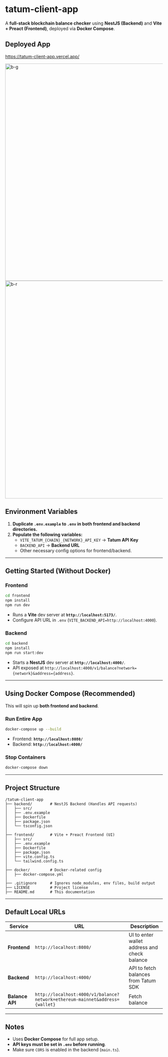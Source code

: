 # tatum-client-app

A **full-stack blockchain balance checker** using **NestJS (Backend)** and **Vite + Preact (Frontend)**, deployed via **Docker Compose**.

## Deployed App

https://tatum-client-app.vercel.app/

<img width="691" alt="b-g" src="https://github.com/user-attachments/assets/5927f1a6-7192-4a13-bb3e-0acf3a72bce9" />


<img width="693" alt="b-r" src="https://github.com/user-attachments/assets/656becc7-ae8e-48c6-8641-43d1aa704b6e" />

## **Environment Variables**

1. **Duplicate `.env.example` to `.env` in both frontend and backend directories.**
2. **Populate the following variables:**
   - `VITE_TATUM_{CHAIN}_{NETWORK}_API_KEY` → **Tatum API Key**
   - `BACKEND_API` → **Backend URL**
   - Other necessary config options for frontend/backend.

---

## **Getting Started (Without Docker)**

### **Frontend**
```sh
cd frontend
npm install
npm run dev
```
- Runs a **Vite** dev server at **`http://localhost:5173/`**.
- Configure API URL in `.env` (`VITE_BACKEND_API=http://localhost:4000`).

### **Backend**
```sh
cd backend
npm install
npm run start:dev
```
- Starts a **NestJS** dev server at **`http://localhost:4000/`**.
- API exposed at `http://localhost:4000/v1/balance?network={network}&address={address}`.

---

## **Using Docker Compose (Recommended)**

This will spin up **both frontend and backend**.

### **Run Entire App**
```sh
docker-compose up --build
```
- Frontend: **`http://localhost:8080/`**
- Backend: **`http://localhost:4000/`**

### **Stop Containers**
```sh
docker-compose down
```

---

## **Project Structure**

```
/tatum-client-app
├── backend/        # NestJS Backend (Handles API requests)
│   ├── src/
│   ├── .env.example
│   ├── Dockerfile
│   ├── package.json
│   └── tsconfig.json
│
├── frontend/       # Vite + Preact Frontend (UI)
│   ├── src/
│   ├── .env.example
│   ├── Dockerfile
│   ├── package.json
│   ├── vite.config.ts
│   └── tailwind.config.ts
│
├── docker/         # Docker-related config
│   ├── docker-compose.yml
│
├── .gitignore      # Ignores node_modules, env files, build output
├── LICENSE         # Project license
├── README.md       # This documentation
```

---

## **Default Local URLs**

| Service   | URL                      | Description |
|-----------|--------------------------|-------------|
| **Frontend** | `http://localhost:8080/` | UI to enter wallet address and check balance |
| **Backend** | `http://localhost:4000/` | API to fetch balances from Tatum SDK |
| **Balance API** | `http://localhost:4000/v1/balance?network=ethereum-mainnet&address={wallet}` | Fetch balance |

---

## **Notes**

- Uses **Docker Compose** for full app setup.
- **API keys must be set in `.env` before running**.
- Make sure `CORS` is enabled in the backend (`main.ts`).
